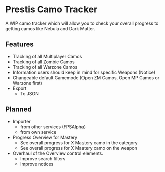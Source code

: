 # Prestis Camo Tracker
A WIP camo tracker which will allow you to check your overall progress to getting camos like Nebula and Dark Matter.

## Features
- Tracking of all Multiplayer Camos
- Tracking of all Zombie Camos
- Tracking of all Warzone Camos
- Information users should keep in mind for specific Weapons (Notice)
- Changeable default Gamemode (Open ZM Camos, Open MP Camos or Warzone first)
- Export
  - To JSON

## Planned
- Importer
  - from other services (FPSAlpha)
  - from own service
- Progress Overview for Mastery
  - See overall progress for X Mastery camo in the category
  - See overall progress for X Mastery camo on the weapon
- Overhaul of the Overview control elements.
  - Improve search filters
  - Improve notices